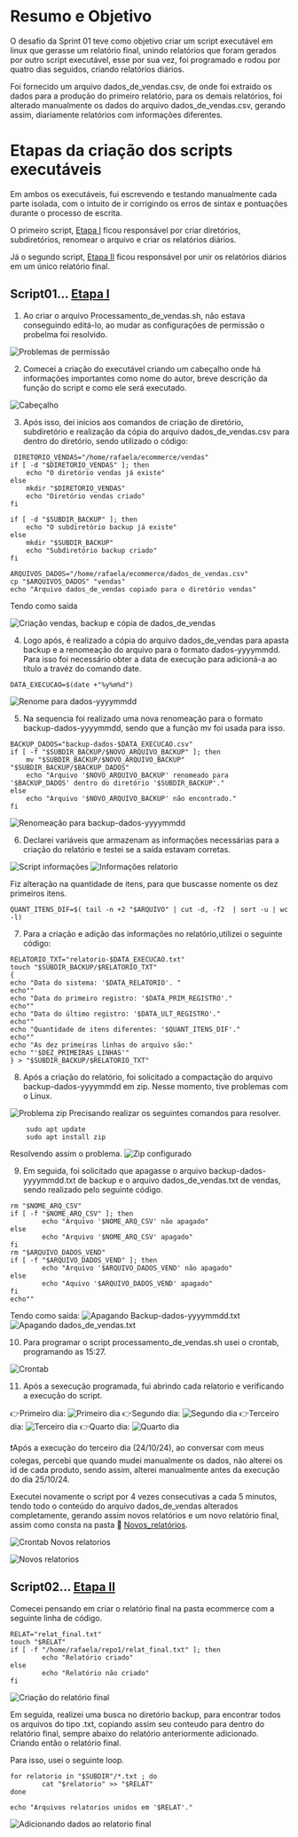 # Resumo e Objetivo
O desafio da Sprint 01 teve como objetivo criar um script executável em linux que gerasse um relatório final, unindo relatórios que foram gerados por outro script executável, esse por sua vez, foi programado e rodou por quatro dias seguidos, criando relatórios diários.

Foi fornecido um arquivo dados_de_vendas.csv, de onde foi extraido os dados para a produção do primeiro relatório, para os demais relatórios, foi alterado manualmente os dados do arquivo dados_de_vendas.csv, gerando assim, diariamente relatórios com informações diferentes.

# Etapas da criação dos scripts executáveis
Em ambos os executáveis, fui escrevendo e testando manualmente cada parte isolada, com o intuito de ir corrigindo os erros de sintax e pontuações durante o processo de escrita.

O primeiro script, [Etapa I](../Desafio/Etapa-1) ficou responsável por criar diretórios, subdiretórios, renomear o arquivo e criar os relatórios diários.

Já o segundo script, [Etapa II](../Desafio/Etapa-2) ficou responsável por unir os relatórios diários em um único relatório final.

## Script01... [Etapa I](../Desafio/Etapa-1)

1. Ao criar o arquivo Processamento_de_vendas.sh, não estava conseguindo editá-lo, ao mudar as configurações de permissão o probelma foi resolvido. 

![Problemas de permissão](../Evidencias/Erro_permissao.jpg)

2. Comecei a criação do executável criando um cabeçalho onde há informações importantes como nome do autor, breve descrição da função do script e como ele será executado.

![Cabeçalho](../Evidencias/Cabecalho.jpg)

3. Após isso, dei inícios aos comandos de criação de diretório, subdiretório e realização da cópia do arquivo dados_de_vendas.csv para dentro do diretório, sendo utilizado o código:
```linux
 DIRETORIO_VENDAS="/home/rafaela/ecommerce/vendas"
if [ -d "$DIRETORIO_VENDAS" ]; then
    echo "O diretório vendas já existe"
else
    mkdir "$DIRETORIO_VENDAS"
    echo "Diretório vendas criado"
fi

if [ -d "$SUBDIR_BACKUP" ]; then
    echo "O subdiretório backup já existe"
else
    mkdir "$SUBDIR_BACKUP"
    echo "Subdiretório backup criado"
fi

ARQUIVOS_DADOS="/home/rafaela/ecommerce/dados_de_vendas.csv"
cp "$ARQUIVOS_DADOS" "vendas"
echo "Arquivo dados_de_vendas copiado para o diretório vendas"
```

Tendo como saída

![Criação vendas, backup e cópia de dados_de_vendas](../Evidencias/Criacao_dir_subdir_copia_dados.jpg)

4. Logo após, é realizado a cópia do arquivo dados_de_vendas para apasta backup e a renomeação do arquivo para o formato dados-yyyymmdd. Para isso foi necessário obter a data de execução para adicioná-a ao título a travéz do comando date.

```linux
DATA_EXECUCAO=$(date +"%y%m%d")
```
    
![Renome para dados-yyyymmdd](../Evidencias/Copia_para_backup.jpg)

5. Na sequencia foi realizado uma nova renomeação para o formato backup-dados-yyyymmdd, sendo que a função mv foi usada para isso.
```linux
BACKUP_DADOS="backup-dados-$DATA_EXECUCAO.csv"
if [ -f "$SUBDIR_BACKUP/$NOVO_ARQUIVO_BACKUP" ]; then
    mv "$SUBDIR_BACKUP/$NOVO_ARQUIVO_BACKUP" "$SUBDIR_BACKUP/$BACKUP_DADOS"
    echo "Arquivo '$NOVO_ARQUIVO_BACKUP' renomeado para '$BACKUP_DADOS' dentro do diretório '$SUBDIR_BACKUP'."
else
    echo "Arquivo '$NOVO_ARQUIVO_BACKUP' não encontrado."
fi 
```
![Renomeação para backup-dados-yyyymmdd](../Evidencias/Renomeando_backup-dados-yyyymmdd.jpg)
    
6. Declarei variáveis que armazenam as informações necessárias para a criação do relatório e testei se a saída estavam corretas.

![Script informações](../Evidencias/Script_informacao.jpg)
![Informações relatorio](../Evidencias/Informacoes_do_relatorio.jpg)


Fiz alteração na quantidade de itens, para que buscasse nomente os dez primeiros itens.
```
QUANT_ITENS_DIF=$( tail -n +2 "$ARQUIVO" | cut -d, -f2  | sort -u | wc -l)
```

7. Para a criação e adição das informações no relatório,utilizei o seguinte código:
``` 
RELATORIO_TXT="relatorio-$DATA_EXECUCAO.txt"
touch "$SUBDIR_BACKUP/$RELATORIO_TXT"
{
echo "Data do sistema: '$DATA_RELATORIO'. "
echo""
echo "Data do primeiro registro: '$DATA_PRIM_REGISTRO'."
echo""
echo "Data do último registro: '$DATA_ULT_REGISTRO'."
echo""
echo "Quantidade de itens diferentes: '$QUANT_ITENS_DIF'."
echo""
echo "As dez primeiras linhas do arquivo são:"
echo "'$DEZ_PRIMEIRAS_LINHAS'"
} > "$SUBDIR_BACKUP/$RELATORIO_TXT"
```
8. Após a criação do relatório, foi solicitado a compactação do arquivo backup-dados-yyyymmdd em zip. Nesse momento, tive problemas com o Linux.

![Problema zip](../Evidencias/Erro_zip.jpg)
 Precisando realizar os seguintes comandos para resolver.
```
    sudo apt update
    sudo apt install zip
```
Resolvendo assim o problema.
![Zip configurado](../Evidencias/Zipando_arquivo.jpg)

9. Em seguida, foi solicitado que apagasse o arquivo backup-dados-yyyymmdd.txt de backup e o arquivo dados_de_vendas.txt de vendas, sendo realizado pelo seguinte código.
```
rm "$NOME_ARQ_CSV"
if [ -f "$NOME_ARQ_CSV" ]; then
        echo "Arquivo '$NOME_ARQ_CSV' não apagado"
else
        echo "Arquivo '$NOME_ARQ_CSV' apagado"
fi
rm "$ARQUIVO_DADOS_VEND"
if [ -f "$ARQUIVO_DADOS_VEND" ]; then
        echo "Arquivo '$ARQUIVO_DADOS_VEND' não apagado"
else
        echo "Aquivo '$ARQUIVO_DADOS_VEND' apagado"
fi
echo""
```
Tendo como saída:
![Apagando Backup-dados-yyyymmdd.txt](../Evidencias/Apagando_backup-dados-yyyymmdd.jpg)
![Apagando dados_de_vendas.txt](../Evidencias/Apagando_dados_de_vendas.jpg)

10. Para programar o script processamento_de_vendas.sh usei o crontab, programando as 15:27.

![Crontab](../Evidencias/Agendamento_execucao.jpg)

11. Após a sexecução programada, fui abrindo cada relatorio e verificando a execução do script.

👉Primeiro dia:
![Primeiro dia](../Evidencias/Primeiro_dia_execucao.jpg)
👉Segundo dia:
![Segundo dia](../Evidencias/Segundo_dia_execucao.jpg)
👉Terceiro dia:
![Terceiro dia](../Evidencias/Terceiro_dia_execucao.jpg)
👉Quarto dia:
![Quarto dia](../Evidencias/Quarto_dia_execucao.jpg)

❗Após a execução do terceiro dia (24/10/24), ao conversar com meus colegas, percebi que quando mudei manualmente os dados, não alterei os id de cada produto, sendo assim, alterei manualmente antes da execução do dia 25/10/24.

Executei novamente o script por 4 vezes  consecutivas a cada 5 minutos, tendo todo o conteúdo do arquivo dados_de_vendas alterados completamente, gerando assim novos relatórios e um novo relatório final, assim como consta na pasta
📂 [Novos_relatórios](/Sprint%201/Evidencias/Novos_relatorios).

![Crontab Novos relatorios](../Evidencias/Novos_relatorios/Crontab_novos.jpg)

![Novos relatorios](../Evidencias/Novos_relatorios/Execucao_novos.jpg)


## Script02... [Etapa II](../Desafio/Etapa-2)

Comecei pensando em criar o relatório final na pasta ecommerce com a seguinte linha de código.
```
RELAT="relat_final.txt"
touch "$RELAT"
if [ -f "/home/rafaela/repo1/relat_final.txt" ]; then
        echo "Relatório criado"
else
        echo "Relatório não criado"
fi
```
![Criação do relatório final](../Evidencias/Script2_criacao_relatorio.jpg)

Em seguida, realizei uma busca no diretório backup, para encontrar todos os arquivos do tipo .txt, copiando assim seu conteudo para dentro do relatório final, sempre abaixo do relatório anteriormente adicionado. Criando então o relatório final.

Para isso, usei o seguinte loop.
```
for relatorio in "$SUBDIR"/*.txt ; do
        cat "$relatorio" >> "$RELAT"
done

echo "Arquivos relatorios unidos em '$RELAT'."
```
![Adicionando dados ao relatorio final](../Evidencias/Script2_dados_relatorio.jpg)

